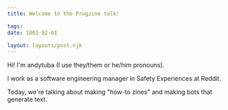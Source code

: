 ```yaml
---
title: Welcome to the Progzine talk!

tags:
date: 1001-02-01

layout: layouts/post.njk
---
```


Hi! I'm andytuba (I use they/them or he/him pronouns).

I work as a software engineering manager in Safety Experiences at Reddit.

Today, we're talking about making "how-to zines" and making bots that generate text.